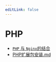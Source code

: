 ```yaml
---
editLink: false
---
```

# PHP

- [`PHP` 与 `Nginx`的结合](PHP与Nginx的结合.md)
- [PHP扩展包安装.md](PHP扩展包安装.md)
